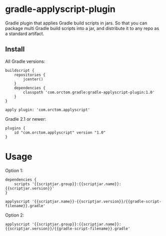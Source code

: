 # gradle-applyscript-plugin
Gradle plugin that applies Gradle build scripts in jars.
So that you can package multi Gradle build scripts into a jar, and distribute it to any repo as a standard artifact.

## Install
All Gradle versions:
```
buildscript {
    repositories {
        jcenter()
    }
    dependencies {
        classpath 'com.orctom.gradle:gradle-applyscript-plugin:1.0'
    }
}

apply plugin: 'com.orctom.applyscript'
```

Gradle 2.1 or newer:
```
plugins {
	id "com.orctom.applyscript" version "1.0"
}
```

# Usage
Option 1:
```
dependencies {
	scripts '{{scriptjar.group}}:{{scriptjar.name}}:{{scriptjar.version}}'
}

applyscript '{{scriptjar.name}}-{{scriptjar.version}}/{{gradle-script-filename}}.gradle'
```

Option 2:
```
applyscript '{{scriptjar.group}}:{{scriptjar.name}}:{{scriptjar.version}}/{{gradle-script-filename}}.gradle'
```
